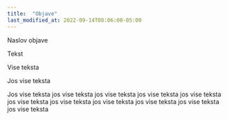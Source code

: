 ```yaml
---
title:  "Objave"
last_modified_at: 2022-09-14T08:06:00-05:00
---
```


Naslov objave


Tekst

Vise teksta

Jos vise teksta

Jos vise teksta jos vise teksta  jos vise teksta  jos vise teksta  jos vise teksta  jos vise teksta  jos vise teksta  jos vise teksta  jos vise teksta  jos vise teksta  jos vise teksta 
